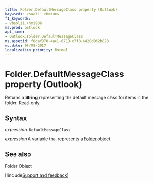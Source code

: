 ```yaml
---
title: Folder.DefaultMessageClass property (Outlook)
keywords: vbaol11.chm1986
f1_keywords:
- vbaol11.chm1986
ms.prod: outlook
api_name:
- Outlook.Folder.DefaultMessageClass
ms.assetid: f8daf970-4ae1-6713-c7f8-4420d952b823
ms.date: 06/08/2017
localization_priority: Normal
---
```



# Folder.DefaultMessageClass property (Outlook)

Returns a **String** representing the default message class for items in the folder. Read-only.


## Syntax

_expression_. `DefaultMessageClass`

_expression_ A variable that represents a [Folder](Outlook.Folder.md) object.


## See also


[Folder Object](Outlook.Folder.md)

[!include[Support and feedback](~/includes/feedback-boilerplate.md)]